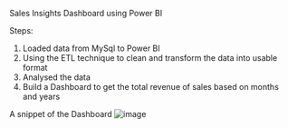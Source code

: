 Sales Insights Dashboard using Power BI

Steps:
1) Loaded data from MySql to Power BI
2) Using the ETL technique to clean and transform the data into usable format
3) Analysed the data
4) Build a Dashboard to get the total revenue of sales based on months and years



A snippet of the Dashboard
![image](https://github.com/user-attachments/assets/fb66d39f-5b82-4d27-bdae-250c4e7201a5)


